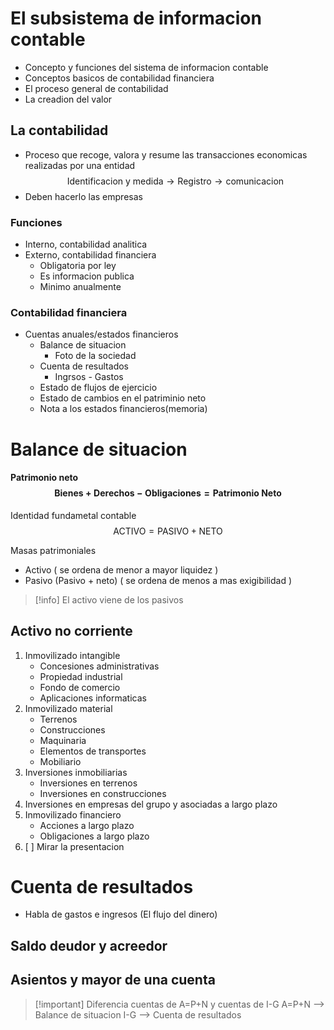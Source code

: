 # El subsistema de informacion contable
- Concepto y funciones del sistema de informacion contable
- Conceptos basicos de contabilidad financiera
- El proceso general de contabilidad
- La creadion del valor


## La contabilidad
- Proceso que recoge, valora y resume las transacciones economicas realizadas por una entidad$$\text{Identificacion y medida}\longrightarrow\text{Registro}\longrightarrow\text{comunicacion}$$
- Deben hacerlo las empresas

### Funciones
- Interno, contabilidad analitica
- Externo, contabilidad financiera
	- Obligatoria por ley
	- Es informacion publica
	- Minimo anualmente

### Contabilidad financiera
- Cuentas anuales/estados financieros
	- Balance de situacion 
		- Foto de la sociedad
	- Cuenta de resultados 
		- Ingrsos - Gastos
	- Estado de flujos de ejercicio
	- Estado de cambios en el patriminio neto
	- Nota a los estados financieros(memoria)

# Balance de situacion
#### Patrimonio neto$$\text{Bienes}+\text{Derechos}-\text{Obligaciones}=\text{Patrimonio Neto}$$
Identidad fundametal contable$$\text{ACTIVO}=\text{PASIVO}+\text{NETO}$$

Masas patrimoniales
- Activo ( se ordena de menor a mayor liquidez )
- Pasivo (Pasivo + neto) ( se ordena de menos a mas exigibilidad )


>[!info] El activo viene de los pasivos

## Activo no corriente
1. Inmovilizado intangible
	- Concesiones administrativas
	- Propiedad industrial
	- Fondo de comercio
	- Aplicaciones informaticas
2. Inmovilizado material
	- Terrenos
	- Construcciones
	- Maquinaria
	- Elementos de transportes
	- Mobiliario
3. Inversiones inmobiliarias
	- Inversiones en terrenos
	- Inversiones en construcciones
4. Inversiones en empresas del grupo y asociadas a largo plazo
5. Inmovilizado financiero
	- Acciones a largo plazo
	- Obligaciones a largo plazo
6. [ ] Mirar la presentacion


# Cuenta de resultados
- Habla de gastos e ingresos (El flujo del dinero)


## Saldo deudor y acreedor

## Asientos y mayor de una cuenta



>[!important] Diferencia cuentas de A=P+N y cuentas de I-G
>A=P+N --> Balance de situacion
>I-G --> Cuenta de resultados
